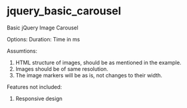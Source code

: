 jquery_basic_carousel
=====================

Basic jQuery Image Carousel

Options:
   Duration: Time in ms

Assumtions:
1. HTML structure of images, should be as mentioned in the example.
2. Images should be of same resolution.
3. The image markers will be as is, not changes to their width.

Features not included:
1. Responsive design